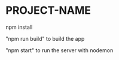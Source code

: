 # PROJECT-NAME

npm install

"npm run build" to build the app

"npm start" to run the server with nodemon